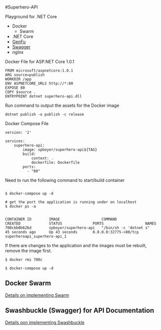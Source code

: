 #Superhero-API

Playground for .NET Core

* Docker
    * Swarm
* .NET Core
* [GenFu](https://github.com/MisterJames/GenFu)
* [Swagger](https://github.com/domaindrivendev/Ahoy)
* nginx


Docker File for ASP.NET Core 1.0.1

```
FROM microsoft/aspnetcore:1.0.1
ARG source=publish
WORKDIR /app
ENV ASPNETCORE_URLS http://*:80
EXPOSE 80
COPY $source .
ENTRYPOINT dotnet superhero-api.dll
```

Run command to output the assets for the Docker image
```
dotnet publish -o publish -c release
```

Docker Compose File
```
version: '2'

services:
    superhero-api:
        image: spboyer/superhero-api${TAG}
        build:
            context: .
            dockerfile: Dockerfile
        ports: 
          - "80"
```

Need to run the following command to start/build container 
```

$ docker-compose up -d

# get the port the application is running under on localhost
$ docker ps -a


CONTAINER ID        IMAGE                   COMMAND                  CREATED             STATUS              PORTS                   NAMES
700cbb0b626d        spboyer/superhero-api   "/bin/sh -c 'dotnet s"   45 seconds ago      Up 43 seconds       0.0.0.0:32775->80/tcp   superheroapi_superhero-api_1
```

If there are changes to the application and the images must be rebuilt, remove the image first.

```
$ docker rmi 700c

$ docker-compose up -d  
```

## Docker Swarm

[Details on implementing Swarm](swarm.md) 

## Swashbuckle (Swagger) for API Documentation

[Details oon implementing Swashbuckle](swagger.md)